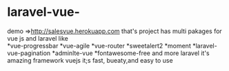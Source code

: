 # laravel-vue-
demo =>http://salesvue.herokuapp.com
that's project has multi pakages for vue js and laravel like<br/>
*vue-progressbar
*vue-agile
*vue-router
*sweetalert2
*moment
*laravel-vue-pagination
*adminlte-vue
*fontawesome-free
and more
laravel it's amazing framework
vuejs it;s fast, bueaty,and easy to use 
